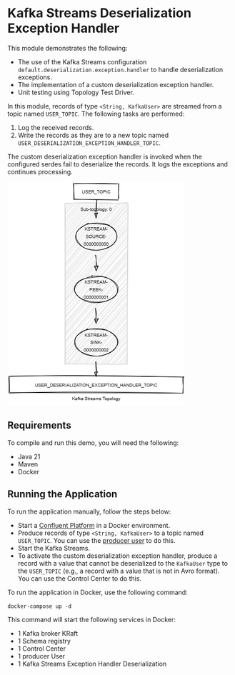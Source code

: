 # Kafka Streams Deserialization Exception Handler

This module demonstrates the following:

- The use of the Kafka Streams configuration `default.deserialization.exception.handler` to handle deserialization exceptions.
- The implementation of a custom deserialization exception handler.
- Unit testing using Topology Test Driver.

In this module, records of type `<String, KafkaUser>` are streamed from a topic named `USER_TOPIC`.
The following tasks are performed:

1. Log the received records.
2. Write the records as they are to a new topic named `USER_DESERIALIZATION_EXCEPTION_HANDLER_TOPIC`.

The custom deserialization exception handler is invoked when the configured serdes fail to deserialize the records.
It logs the exceptions and continues processing.

![topology.png](topology.png)

## Requirements

To compile and run this demo, you will need the following:

- Java 21
- Maven
- Docker

## Running the Application

To run the application manually, follow the steps below:

- Start a [Confluent Platform](https://docs.confluent.io/platform/current/quickstart/ce-docker-quickstart.html#step-1-download-and-start-cp) in a Docker environment.
- Produce records of type `<String, KafkaUser>` to a topic named `USER_TOPIC`. You can use the [producer user](../specific-producers/kafka-streams-producer-user) to do this.
- Start the Kafka Streams.
- To activate the custom deserialization exception handler, produce a record with a value that cannot be deserialized to the `KafkaUser` type to the `USER_TOPIC` (e.g., a record with a value that is not in Avro format). 
  You can use the Control Center to do this.

To run the application in Docker, use the following command:

```console
docker-compose up -d
```

This command will start the following services in Docker:

- 1 Kafka broker KRaft
- 1 Schema registry
- 1 Control Center
- 1 producer User
- 1 Kafka Streams Exception Handler Deserialization
